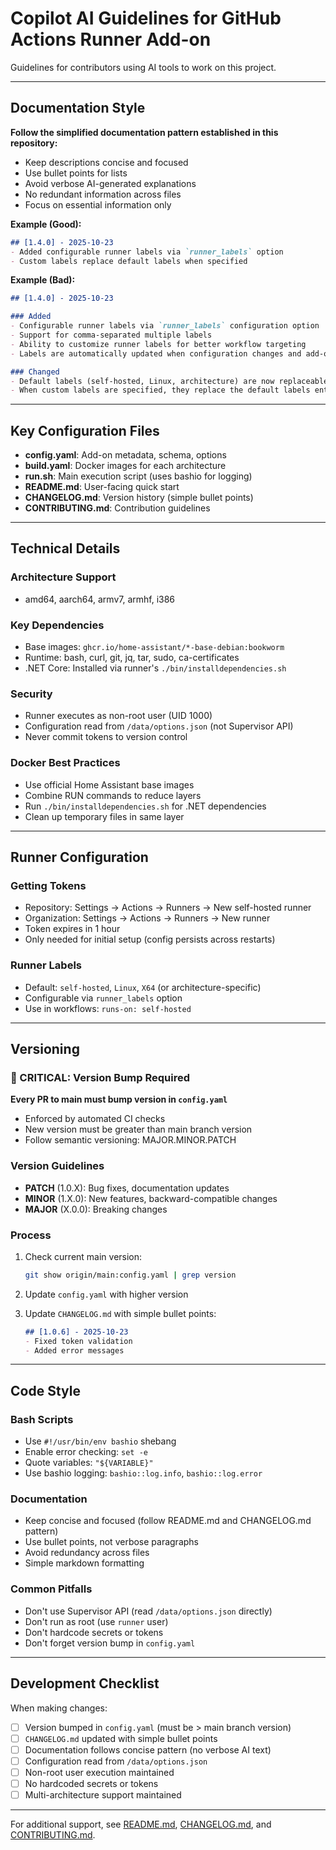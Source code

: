 # Copilot AI Guidelines for GitHub Actions Runner Add-on

Guidelines for contributors using AI tools to work on this project.

---

## Documentation Style

**Follow the simplified documentation pattern established in this repository:**

- Keep descriptions concise and focused
- Use bullet points for lists
- Avoid verbose AI-generated explanations
- No redundant information across files
- Focus on essential information only

**Example (Good):**
```markdown
## [1.4.0] - 2025-10-23
- Added configurable runner labels via `runner_labels` option
- Custom labels replace default labels when specified
```

**Example (Bad):**
```markdown
## [1.4.0] - 2025-10-23

### Added
- Configurable runner labels via `runner_labels` configuration option
- Support for comma-separated multiple labels
- Ability to customize runner labels for better workflow targeting
- Labels are automatically updated when configuration changes and add-on restarts

### Changed
- Default labels (self-hosted, Linux, architecture) are now replaceable with custom labels
- When custom labels are specified, they replace the default labels entirely
```

---

## Key Configuration Files

- **config.yaml**: Add-on metadata, schema, options
- **build.yaml**: Docker images for each architecture
- **run.sh**: Main execution script (uses bashio for logging)
- **README.md**: User-facing quick start
- **CHANGELOG.md**: Version history (simple bullet points)
- **CONTRIBUTING.md**: Contribution guidelines

---

## Technical Details

### Architecture Support
- amd64, aarch64, armv7, armhf, i386

### Key Dependencies
- Base images: `ghcr.io/home-assistant/*-base-debian:bookworm`
- Runtime: bash, curl, git, jq, tar, sudo, ca-certificates
- .NET Core: Installed via runner's `./bin/installdependencies.sh`

### Security
- Runner executes as non-root user (UID 1000)
- Configuration read from `/data/options.json` (not Supervisor API)
- Never commit tokens to version control

### Docker Best Practices
- Use official Home Assistant base images
- Combine RUN commands to reduce layers
- Run `./bin/installdependencies.sh` for .NET dependencies
- Clean up temporary files in same layer

---

## Runner Configuration

### Getting Tokens
- Repository: Settings → Actions → Runners → New self-hosted runner
- Organization: Settings → Actions → Runners → New runner
- Token expires in 1 hour
- Only needed for initial setup (config persists across restarts)

### Runner Labels
- Default: `self-hosted`, `Linux`, `X64` (or architecture-specific)
- Configurable via `runner_labels` option
- Use in workflows: `runs-on: self-hosted`

---

## Versioning

### 🚨 CRITICAL: Version Bump Required

**Every PR to main must bump version in `config.yaml`**

- Enforced by automated CI checks
- New version must be greater than main branch version
- Follow semantic versioning: MAJOR.MINOR.PATCH

### Version Guidelines

- **PATCH** (1.0.X): Bug fixes, documentation updates
- **MINOR** (1.X.0): New features, backward-compatible changes
- **MAJOR** (X.0.0): Breaking changes

### Process

1. Check current main version:
   ```bash
   git show origin/main:config.yaml | grep version
   ```

2. Update `config.yaml` with higher version

3. Update `CHANGELOG.md` with simple bullet points:
   ```markdown
   ## [1.0.6] - 2025-10-23
   - Fixed token validation
   - Added error messages
   ```

---

## Code Style

### Bash Scripts
- Use `#!/usr/bin/env bashio` shebang
- Enable error checking: `set -e`
- Quote variables: `"${VARIABLE}"`
- Use bashio logging: `bashio::log.info`, `bashio::log.error`

### Documentation
- Keep concise and focused (follow README.md and CHANGELOG.md pattern)
- Use bullet points, not verbose paragraphs
- Avoid redundancy across files
- Simple markdown formatting

### Common Pitfalls
- Don't use Supervisor API (read `/data/options.json` directly)
- Don't run as root (use `runner` user)
- Don't hardcode secrets or tokens
- Don't forget version bump in `config.yaml`

---

## Development Checklist

When making changes:

- [ ] Version bumped in `config.yaml` (must be > main branch version)
- [ ] `CHANGELOG.md` updated with simple bullet points
- [ ] Documentation follows concise pattern (no verbose AI text)
- [ ] Configuration read from `/data/options.json`
- [ ] Non-root user execution maintained
- [ ] No hardcoded secrets or tokens
- [ ] Multi-architecture support maintained

---

For additional support, see [README.md](README.md), [CHANGELOG.md](CHANGELOG.md), and [CONTRIBUTING.md](CONTRIBUTING.md).

